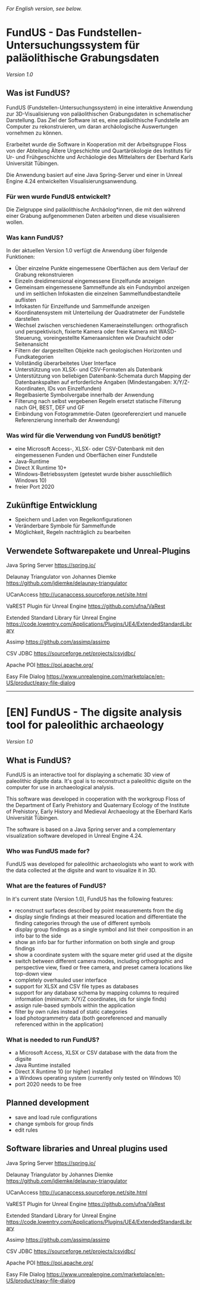 _For English version, see below._

# FundUS - Das Fundstellen-Untersuchungssystem für paläolithische Grabungsdaten
_Version 1.0_

## Was ist FundUS?

FundUS (Fundstellen-Untersuchungssystem) in eine interaktive Anwendung zur 3D-Visualisierung von paläolithischen Grabungsdaten in schematischer Darstellung. Das Ziel der Software ist es, eine paläolithische Fundstelle am Computer zu rekonstruieren, um daran archäologische Auswertungen vornehmen zu können.

Erarbeitet wurde die Software in Kooperation mit der Arbeitsgruppe Floss von der Abteilung Ältere Urgeschichte und Quartärökologie des Instituts für Ur- und Frühgeschichte und Archäologie des Mittelalters der Eberhard Karls Universität Tübingen.

Die Anwendung basiert auf eine Java Spring-Server und einer in Unreal Engine 4.24 entwickelten Visualisierungsanwendung.

### Für wen wurde FundUS entwickelt?

Die Zielgruppe sind paläolithische Archäolog\*innen, die mit den während einer Grabung aufgenommenen Daten arbeiten und diese visualisieren wollen.

### Was kann FundUS?

In der aktuellen Version 1.0 verfügt die Anwendung über folgende Funktionen:

- Über einzelne Punkte eingemessene Oberflächen aus dem Verlauf der Grabung rekonstruieren
- Einzeln dreidimensional eingemessene Einzelfunde anzeigen
- Gemeinsam eingemessene Sammelfunde als ein Fundsymbol anzeigen und im seitlichen Infokasten die einzelnen Sammelfundbestandteile auflisten
- Infokasten für Einzelfunde und Sammelfunde anzeigen
- Koordinatensystem mit Unterteilung der Quadratmeter der Fundstelle darstellen
- Wechsel zwischen verschiedenen Kameraeinstellungen: orthografisch und perspektivisch, fixierte Kamera oder freie Kamera mit WASD-Steuerung, voreingestellte Kameraansichten wie Draufsicht oder Seitenansicht
- Filtern der dargestellten Objekte nach geologischen Horizonten und Fundkategorien
- Vollständig überarbeitetes User Interface
- Unterstützung von XLSX- und CSV-Formaten als Datenbank
- Unterstützung von beliebigen Datenbank-Schemata durch Mapping der Datenbankspalten auf erforderliche Angaben (Mindestangaben: X/Y/Z-Koordinaten, IDs von Einzelfunden)
- Regelbasierte Symbolvergabe innerhalb der Anwendung
- Filterung nach selbst vergebenen Regeln ersetzt statische Filterung nach GH, BEST, DEF und GF
- Einbindung von Fotogrammetrie-Daten (georeferenziert und manuelle Referenzierung innerhalb der Anwendung)

### Was wird für die Verwendung von FundUS benötigt?

- eine Microsoft Access-, XLSX- oder CSV-Datenbank mit den eingemessenen Funden und Oberflächen einer Fundstelle
- Java-Runtime
- Direct X Runtime 10+
- Windows-Betriebssystem (getestet wurde bisher ausschließlich Windows 10)
- freier Port 2020

## Zukünftige Entwicklung

- Speichern und Laden von Regelkonfigurationen
- Veränderbare Symbole für Sammelfunde
- Möglichkeit, Regeln nachträglich zu bearbeiten

## Verwendete Softwarepakete und Unreal-Plugins

Java Spring Server
https://spring.io/

Delaunay Triangulator von Johannes Diemke
https://github.com/jdiemke/delaunay-triangulator

UCanAccess
http://ucanaccess.sourceforge.net/site.html

VaREST Plugin für Unreal Engine
https://github.com/ufna/VaRest

Extended Standard Library für Unreal Engine
https://code.lowentry.com/Applications/Plugins/UE4/ExtendedStandardLibrary

Assimp
https://github.com/assimp/assimp

CSV JDBC
https://sourceforge.net/projects/csvjdbc/

Apache POI
https://poi.apache.org/

Easy File Dialog
https://www.unrealengine.com/marketplace/en-US/product/easy-file-dialog

---

# [EN] FundUS - The digsite analysis tool for paleolithic archaeology
_Version 1.0_

## What is FundUS?

FundUS is an interactive tool for displaying a schematic 3D view of paleolithic digsite data. It's goal is to reconstruct a paleolithic digsite on the computer for use in archaeological analysis.

This software was developed in cooperation with the workgroup Floss of the Department of Early Prehistory and Quaternary Ecology of the Institute of Prehistory, Early History and Medieval Archaeology at the Eberhard Karls Universität Tübingen.

The software is based on a Java Spring server and a complementary visualization software developed in Unreal Engine 4.24.

### Who was FundUS made for?

FundUS was developed for paleolithic archaeologists who want to work with the data collected at the digsite and want to visualize it in 3D.

### What are the features of FundUS?

In it's current state (Version 1.0), FundUS has the following features:

- reconstruct surfaces described by point measurements from the dig
- display single findings at their measured location and differentiate the finding categories through the use of different symbols
- display group findings as a single symbol and list their composition in an info bar to the side
- show an info bar for further information on both single and group findings
- show a coordinate system with the square meter grid used at the digsite
- switch between different camera modes, including orthographic and perspective view, fixed or free camera, and preset camera locations like top-down view
- completely overhauled user interface
- support for XLSX and CSV file types as databases
- support for any database schema by mapping columns to required information (minimum: X/Y/Z coordinates, ids for single finds)
- assign rule-based symbols within the application
- filter by own rules instead of static categories
- load photogrammetry data (both georeferenced and manually referenced within in the application)

### What is needed to run FundUS?

- a Microsoft Access, XLSX or CSV database with the data from the digsite
- Java Runtime installed
- Direct X Runtime 10 (or higher) installed
- a Windows operating system (currently only tested on Windows 10)
- port 2020 needs to be free

## Planned development

- save and load rule configurations
- change symbols for group finds
- edit rules

## Software libraries and Unreal plugins used

Java Spring Server
https://spring.io/

Delaunay Triangulator by Johannes Diemke
https://github.com/jdiemke/delaunay-triangulator

UCanAccess
http://ucanaccess.sourceforge.net/site.html

VaREST Plugin for Unreal Engine
https://github.com/ufna/VaRest

Extended Standard Library for Unreal Engine
https://code.lowentry.com/Applications/Plugins/UE4/ExtendedStandardLibrary

Assimp
https://github.com/assimp/assimp

CSV JDBC
https://sourceforge.net/projects/csvjdbc/

Apache POI
https://poi.apache.org/

Easy File Dialog
https://www.unrealengine.com/marketplace/en-US/product/easy-file-dialog